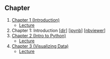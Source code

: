 Chapter
---

1. [Chapter 1 (Introduction)](https://github.com/tuanvu216/data-science-from-scratch/blob/master/my-code/ch01/ch01.ipynb)
	- [Lecture](http://nbviewer.jupyter.org/github/tuanvu216/data-science-from-scratch/blob/master/my-code/ch01/ch01.ipynb)
1. Chapter 1: Introduction [[dir](./my-code/ch01)] [[ipynb](./my-code/ch01/ch01.ipynb)] [[nbviewer](https://github.com/tuanvu216/data-science-from-scratch/blob/master/my-code/ch02/ch02%20-%20Intro%20to%20Python.ipynb)]
2. [Chapter 2 (Intro to Python)](https://github.com/tuanvu216/data-science-from-scratch/blob/master/my-code/ch02/ch02%20-%20Intro%20to%20Python.ipynb)
	- [Lecture](http://nbviewer.jupyter.org/github/tuanvu216/data-science-from-scratch/blob/master/my-code/ch02/ch02%20-%20Intro%20to%20Python.ipynb)
3. [Chapter 3 (Visualizing Data)](https://github.com/tuanvu216/data-science-from-scratch/blob/master/my-code/ch03/ch03%20-%20Visualizing%20Data.ipynb)
	- [Lecture](http://nbviewer.jupyter.org/github/tuanvu216/data-science-from-scratch/blob/master/my-code/ch03/ch03%20-%20Visualizing%20Data.ipynb)